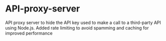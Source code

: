 # API-proxy-server
API proxy server to hide the API key used to make a call to a third-party API using Node.js. Added rate limiting to avoid spamming and caching for improved performance 
